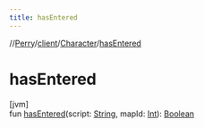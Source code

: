```yaml
---
title: hasEntered
---
```

//[Perry](../../../index.html)/[client](../index.html)/[Character](index.html)/[hasEntered](has-entered.html)



# hasEntered



[jvm]\
fun [hasEntered](has-entered.html)(script: [String](https://kotlinlang.org/api/latest/jvm/stdlib/kotlin/-string/index.html), mapId: [Int](https://kotlinlang.org/api/latest/jvm/stdlib/kotlin/-int/index.html)): [Boolean](https://kotlinlang.org/api/latest/jvm/stdlib/kotlin/-boolean/index.html)




